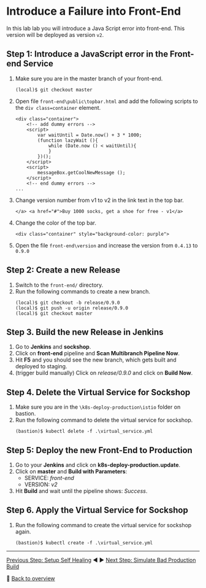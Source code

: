 # Introduce a Failure into Front-End

In this lab lab you will introduce a Java Script error into front-end. This version will be deployed as version `v2`.

## Step 1: Introduce a JavaScript error in the Front-end Service
1. Make sure you are in the master branch of your front-end.
    ```
    (local)$ git checkout master
    ```

1. Open file `front-end\public\topbar.html` and add the following scripts to the `div class=container` element. 

    ```
    <div class="container">
        <!-- add dummy errors -->
        <script>
            var waitUntil = Date.now() + 3 * 1000;
            (function lazyWait (){
                while (Date.now () < waitUntil){
                }        
            })();
        </script>
        <script>
            messageBox.getCoolNewMessage ();
        </script>
        <!-- end dummy errors -->
    ...
    ```
1. Change version number from v1 to v2 in the link text in the top bar.
    ```
    </a> <a href="#">Buy 1000 socks, get a shoe for free - v1</a>
    ```
1. Change the color of the top bar. 
    ```
    <div class="container" style="background-color: purple">
    ```
1. Open the file `front-end\version` and increase the version from `0.4.13` to `0.9.0`

## Step 2: Create a new Release
1. Switch to the `front-end/` directory.
1. Run the following commands to create a new branch.
    ```
    (local)$ git checkout -b release/0.9.0
    (local)$ git push -u origin release/0.9.0 
    (local)$ git checkout master
    ```

## Step 3. Build the new Release in Jenkins
1. Go to **Jenkins** and **sockshop**.
1. Click on **front-end** pipeline and **Scan Multibranch Pipeline Now**.
1. Hit **F5** and you should see the new branch, which gets built and deployed to staging. 
1. (trigger build manually) Click on *release/0.9.0* and click on **Build Now**.

## Step 4. Delete the Virtual Service for Sockshop
1. Make sure you are in the `\k8s-deploy-production\istio` folder on bastion.
1. Run the following command to delete the virtual service for sockshop. 
    ```
    (bastion)$ kubectl delete -f .\virtual_service.yml
    ```    

## Step 5: Deploy the new Front-End to Production
1. Go to your **Jenkins** and click on **k8s-deploy-production.update**.
1. Click on **master** and **Build with Parameters**:
    * SERVICE: *front-end*
    * VERSION: *v2*
1. Hit **Build** and wait until the pipeline shows: *Success*.

## Step 6. Apply the Virtual Service for Sockshop
1. Run the following command to create the virtual service for sockshop again. 
    ```
    (bastion)$ kubectl create -f .\virtual_service.yml
    ``` 

---
[Previous Step: Setup Self Healing](../03_Setup_Self_Healing_for_Production) :arrow_backward: :arrow_forward: [Next Step: Simulate Bad Production Build](../05_Simulate_a_Bad_Production_Deployment)

:arrow_up_small: [Back to overview](../)
